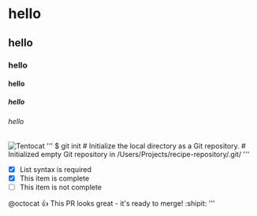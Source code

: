 # hello
## hello
### hello
#### hello
##### hello
###### hello
![Tentocat](https://octodex.github.com/images/tentocat.png)
'''
$ git init # Initialize the local directory as a Git repository.
           # Initialized empty Git repository in /Users/Projects/recipe-repository/.git/
'''

- [x] List syntax is required
- [x] This item is complete
- [ ] This item is not complete

@octocat :+1: This PR looks great - it's ready to merge! :shipit:
'''

